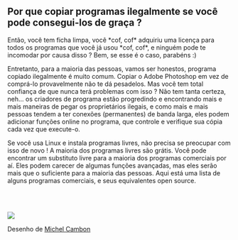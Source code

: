 <?php require("../../entete.php"); ?> <?php require("../../base.php"); ?>

<div id="corps">

<h2>Por que copiar programas ilegalmente se você pode consegui-los de graça ?</h2>

<p>Então, você tem ficha limpa, você *cof, cof* adquiriu uma licença para todos os programas que você já usou *cof, cof*, e ninguém pode te incomodar por causa disso ? Bem, se esse é o caso, parabéns :)</p>

<p>Entretanto, para a maioria das pessoas, vamos ser honestos, programa copiado ilegalmente é muito comum. Copiar o Adobe Photoshop em vez de comprá-lo provavelmente não te dá pesadelos. Mas você tem total confiança de que nunca terá problemas com isso ? Não tem tanta certeza, neh... os criadores de programa estão progredindo e encontrando mais e mais maneiras de pegar os proprietários ilegais, e como mais e mais pessoas tendem a ter conexões (permanentes) de banda larga, eles podem adicionar funções online no programa, que controle e verifique sua cópia cada vez que execute-o.</p>

<p>Se você usa Linux e instala programas livres, não precisa se preocupar com isso de novo ! A maioria dos programas livres são grátis. Você pode encontrar um substituto livre para a maioria dos programas comerciais por aí. Eles podem carecer de algumas funções avançadas, mas eles serão mais que o suficiente para a maioria das pessoas. Aqui está uma lista de alguns programas comerciais, e seus equivalentes open source.</p>

<?php

table_parser ("Sim", "Não", "Comercial", "Open source", "Existe no Windows?");

?>

<br /><br>

<img src="Images/warez.png" />

<p>Desenho de <a href="http://michel.cambon.free.fr/ampere/salle1bis.htm">Michel Cambon</a></p>

</div>
</body>
</html>
